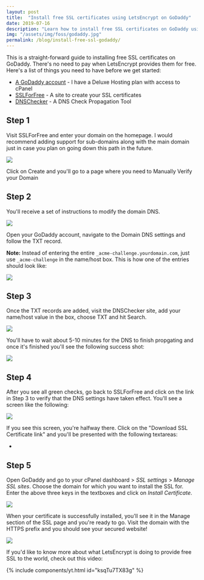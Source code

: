 ```yaml
---
layout: post
title:  "Install free SSL certificates using LetsEncrypt on GoDaddy"
date: 2019-07-16
description: "Learn how to install free SSL certificates on GoDaddy using LetsEncrypt"
img: "/assets/img/foss/godaddy.jpg"
permalink: /blog/install-free-ssl-godaddy/
---
```


This is a straight-forward guide to installing free SSL certificates on GoDaddy. There's no need to pay when LetsEncrypt provides them for free. Here's a list of things you need to have before we get started:

* [A GoDaddy account](https://in.godaddy.com/hosting/web-hosting) - I have a Deluxe Hosting plan with access to cPanel
* [SSLForFree](https://www.sslforfree.com/) - A site to create your SSL certificates
* [DNSChecker](https://dnschecker.org/) - A DNS Check Propagation Tool

## Step 1

Visit SSLForFree and enter your domain on the homepage. I would recommend adding support for sub-domains along with the main domain just in case you plan on going down this path in the future.

![](https://i.imgur.com/AfhLxJ5.png)

Click on Create and you'll go to a page where you need to Manually Verify your Domain

## Step 2

You'll receive a set of instructions to modify the domain DNS.

![](https://i.imgur.com/nvTDcK3.png)

Open your GoDaddy account, navigate to the Domain DNS settings and follow the TXT record.

**Note:** Instead of entering the entire ```_acme-challenge.yourdomain.com```, just use ```_acme-challenge``` in the name/host box. This is how one of the entries should look like:

![](https://i.imgur.com/jFH0vFP.png)

## Step 3

Once the TXT records are added, visit the DNSChecker site, add your name/host value in the box, choose TXT and hit Search.

![](https://i.imgur.com/sbu69oL.png)

You'll have to wait about 5-10 minutes for the DNS to finish propgating and once it's finished you'll see the following success shot:

![](https://i.imgur.com/BXUJlrg.png)

## Step 4

After you see all green checks, go back to SSLForFree and click on the link in Step 3 to verify that the DNS settings have taken effect. You'll see a screen like the following:

![](https://i.imgur.com/9MIElfe.png)

If you see this screen, you're halfway there. Click on the "Download SSL Certificate link" and you'll be presented with the following textareas:

*

## Step 5

Open GoDaddy and go to your cPanel dashboard > _SSL settings_ > _Manage SSL sites_. Choose the domain for which you want to install the SSL for. Enter the above three keys in the textboxes and click on _Install Certificate_.

![](https://i.imgur.com/W6UcB4G.png)

When your certificate is successfully installed, you'll see it in the Manage section of the SSL page and you're ready to go. Visit the domain with the HTTPS prefix and you should see your secured website!

![](https://i.imgur.com/IsEbaDz.png)

If you'd like to know more about what LetsEncrypt is doing to provide free SSL to the world, check out this video:

{% include components/yt.html id="ksqTu7TX83g" %}
